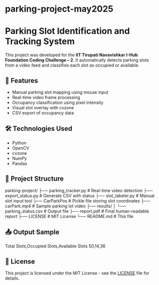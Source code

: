 # parking-project-may2025
# Parking Slot Identification and Tracking System

This project was developed for the **IIT Tirupati Navavishkar I-Hub Foundation Coding Challenge – 2**. It automatically detects parking slots from a video feed and classifies each slot as occupied or available.

## 🚗 Features

- Manual parking slot mapping using mouse input  
- Real-time video frame processing  
- Occupancy classification using pixel intensity  
- Visual slot overlay with cvzone  
- CSV export of occupancy data

## 🛠 Technologies Used

- Python  
- OpenCV  
- cvzone  
- NumPy  
- Pandas

## 📁 Project Structure
parking-project/
├── parking_tracker.py # Real-time video detection
├── export_status.py # Generate CSV with status
├── slot_labeler.py # Manual slot input tool
├── CarParkPos # Pickle file storing slot coordinates
├── carPark.mp4 # Sample parking lot video
├── results/
│ └── parking_status.csv # Output file
├── report.pdf # Final human-readable report
├── LICENSE # MIT License
└── README.md # This file

## 📤 Output Sample
Total Slots,Occupied Slots,Available Slots
50,14,36


## 📄 License

This project is licensed under the MIT License - see the [LICENSE](./LICENSE) file for details.
